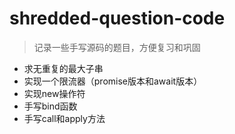 # shredded-question-code
> 记录一些手写源码的题目，方便复习和巩固
- 求无重复的最大子串
- 实现一个限流器（promise版本和await版本）
- 实现new操作符
- 手写bind函数
- 手写call和apply方法
